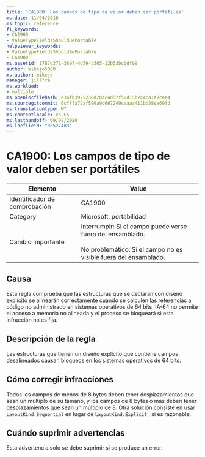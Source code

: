 ```yaml
---
title: 'CA1900: Los campos de tipo de valor deben ser portátiles'
ms.date: 11/04/2016
ms.topic: reference
f1_keywords:
- CA1900
- ValueTypeFieldsShouldBePortable
helpviewer_keywords:
- ValueTypeFieldsShouldBePortable
- CA1900
ms.assetid: 1787d371-389f-4d39-b305-12b53bc0dfb9
author: mikejo5000
ms.author: mikejo
manager: jillfra
ms.workload:
- multiple
ms.openlocfilehash: e36fb3925236d20ac4d57f58d15b7c4ca1a2cee4
ms.sourcegitcommit: 6cfffa72af599a9d667249caaaa411bb28ea69fd
ms.translationtype: MT
ms.contentlocale: es-ES
ms.lasthandoff: 09/02/2020
ms.locfileid: "85527483"
---
```

# <a name="ca1900-value-type-fields-should-be-portable"></a>CA1900: Los campos de tipo de valor deben ser portátiles

|Elemento|Value|
|-|-|
|Identificador de comprobación|CA1900|
|Category|Microsoft. portabilidad|
|Cambio importante|Interrumpir: Si el campo puede verse fuera del ensamblado.<br /><br /> No problemático: Si el campo no es visible fuera del ensamblado.|

## <a name="cause"></a>Causa
Esta regla comprueba que las estructuras que se declaran con diseño explícito se alinearán correctamente cuando se calculen las referencias a código no administrado en sistemas operativos de 64 bits. IA-64 no permite el acceso a memoria no alineada y el proceso se bloqueará si esta infracción no es fija.

## <a name="rule-description"></a>Descripción de la regla
Las estructuras que tienen un diseño explícito que contiene campos desalineados causan bloqueos en los sistemas operativos de 64 bits.

## <a name="how-to-fix-violations"></a>Cómo corregir infracciones
Todos los campos de menos de 8 bytes deben tener desplazamientos que sean un múltiplo de su tamaño, y los campos de 8 bytes o más deben tener desplazamientos que sean un múltiplo de 8. Otra solución consiste en usar `LayoutKind.Sequential` en lugar de `LayoutKind.Explicit` , si es razonable.

## <a name="when-to-suppress-warnings"></a>Cuándo suprimir advertencias
Esta advertencia solo se debe suprimir si se produce un error.
